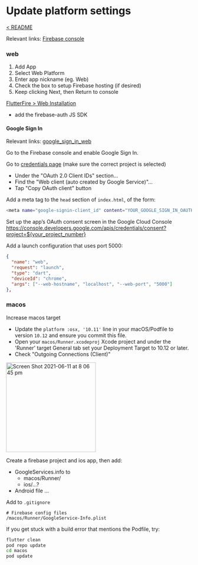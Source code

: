 # Update platform settings

[< README](../README.md)

Relevant links: [Firebase console](https://console.firebase.google.com/)

### web 

1. Add App 
2. Select Web Platform 
3. Enter app nickname (eg. Web)
4. Check the box to setup Firebase hosting (if desired)
5. Keep clicking Next, then Return to console

[FlutterFire > Web Installation](https://firebase.flutter.dev/docs/installation/web)
- add the firebase-auth JS SDK 

#### Google Sign In 

Relevant links: [google_sign_in_web](https://pub.dev/packages/google_sign_in_web)

Go to the Firebase console and enable Google Sign In.

Go to [credentials page](https://console.cloud.google.com/apis/credentials) (make sure the correct project is selected) 
  - Under the "OAuth 2.0 Client IDs" section...
  - Find the "Web client (auto created by Google Service)"...
  - Tap "Copy OAuth client" button
    
Add a meta tag to the `head` section of `index.html`, of the form:

```sh
<meta name="google-signin-client_id" content="YOUR_GOOGLE_SIGN_IN_OAUTH_CLIENT_ID">
```

Set up the app’s OAuth consent screen in the Google Cloud Console https://console.developers.google.com/apis/credentials/consent?project=${your_project_number}

Add a launch configuration that uses port 5000:

```json
{
  "name": "web",
  "request": "launch",
  "type": "dart",
  "deviceId": "chrome",
  "args": ["--web-hostname", "localhost", "--web-port", "5000"]
},
```

### macos 

Increase macos target  
- Update the `platform :osx, '10.11'` line in your macOS/Podfile to version `10.12` and ensure you commit this file.
- Open your `macos/Runner.xcodeproj` Xcode project and under the 'Runner' target General tab set your Deployment Target to 10.12 or later.
- Check "Outgoing Connections (Client)" 

<img width="243" alt="Screen Shot 2021-06-11 at 8 06 45 pm" src="https://user-images.githubusercontent.com/1059276/121673783-9d9bda80-caf4-11eb-8c99-6cd0e3726ce1.png">

Create a firebase project and ios app, then add: 
- GoogleServices.info to 
  - macos/Runner/ 
  - ios/…? 
- Android file … 

Add to `.gitignore`
```.gitignore
# Firebase config files
/macos/Runner/GoogleService-Info.plist
```

If you get stuck with a build error that mentions the Podfile, try:

```sh
flutter clean
pod repo update
cd macos
pod update
```



